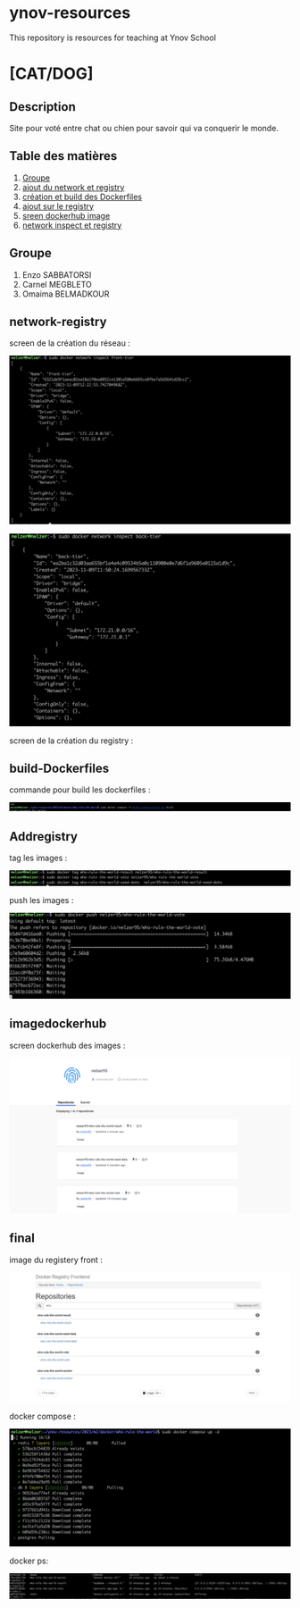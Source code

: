 # ynov-resources
This repository is resources for teaching at Ynov School

# [CAT/DOG]

## Description
Site pour voté entre chat ou chien pour savoir qui va conquerir le monde.

## Table des matières
1. [Groupe](#Groupe)
2. [ajout du network et registry](#network-registry)
3. [création et build des Dockerfiles](#build-Dockerfiles)
4. [ajout sur le registry](#Addregistry)
5. [sreen dockerhub image](#imagedockerhub)
6. [network inspect et registry ](#final)

## Groupe 

1. Enzo SABBATORSI
2. Carnel MEGBLETO
3. Omaima BELMADKOUR


## network-registry
screen de la création du réseau :

![front](image/frontn.png)

![back](image/back.png)

screen de la création du registry :





## build-Dockerfiles
commande pour build les dockerfiles :

![build](image/cbuild.png)

## Addregistry
tag les images : 

![tag](image/tag.png)

push les images : 

![push](image/push.png)

## imagedockerhub

screen dockerhub des images :

![push](image/imagedocker.png)


## final

image du registery front :

![push](image/registrefr.png)

docker compose : 

![push](image/compose.png)

docker ps: 

![push](image/cont.png)






